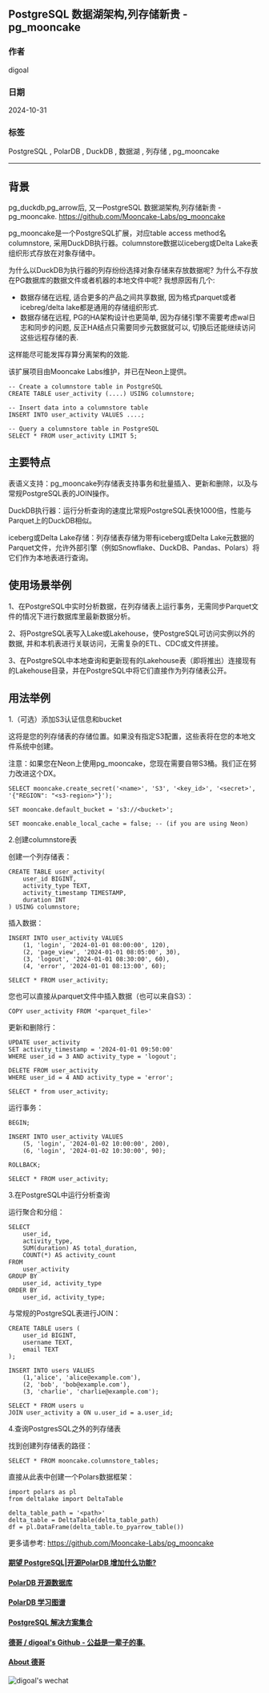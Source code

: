 ## PostgreSQL 数据湖架构,列存储新贵 - pg_mooncake  
                                                                                      
### 作者                                                          
digoal                                                          
                                                                 
### 日期                                                               
2024-10-31                                                         
                                                              
### 标签                                                            
PostgreSQL , PolarDB , DuckDB , 数据湖 , 列存储 , pg_mooncake                       
                                                                                     
----                                                              
                                                                            
## 背景    
pg_duckdb,pg_arrow后, 又一PostgreSQL 数据湖架构,列存储新贵 - pg_mooncake. https://github.com/Mooncake-Labs/pg_mooncake   
  
pg_mooncake是一个PostgreSQL扩展，对应table access method名columnstore, 采用DuckDB执行器。columnstore数据以iceberg或Delta Lake表组织形式存放在对象存储中。  
   
为什么以DuckDB为执行器的列存纷纷选择对象存储来存放数据呢? 为什么不存放在PG数据库的数据文件或者机器的本地文件中呢?    我想原因有几个:   
- 数据存储在远程, 适合更多的产品之间共享数据, 因为格式parquet或者icebreg/delta lake都是通用的存储组织形式.
- 数据存储在远程, PG的HA架构设计也更简单, 因为存储引擎不需要考虑wal日志和同步的问题, 反正HA结点只需要同步元数据就可以, 切换后还能继续访问这些远程存储的表.
   
这样能尽可能发挥存算分离架构的效能.  
   
该扩展项目由Mooncake Labs维护，并已在Neon上提供。  
```  
-- Create a columnstore table in PostgreSQL  
CREATE TABLE user_activity (....) USING columnstore;  
  
-- Insert data into a columnstore table  
INSERT INTO user_activity VALUES ....;  
  
-- Query a columnstore table in PostgreSQL  
SELECT * FROM user_activity LIMIT 5;  
```  
  
## 主要特点  
  
表语义支持：pg_mooncake列存储表支持事务和批量插入、更新和删除，以及与常规PostgreSQL表的JOIN操作。  
  
DuckDB执行器：运行分析查询的速度比常规PostgreSQL表快1000倍，性能与Parquet上的DuckDB相似。  
  
iceberg或Delta Lake存储：列存储表存储为带有iceberg或Delta Lake元数据的Parquet文件，允许外部引擎（例如Snowflake、DuckDB、Pandas、Polars）将它们作为本地表进行查询。  
  
## 使用场景举例  
  
1、在PostgreSQL中实时分析数据，在列存储表上运行事务，无需同步Parquet文件的情况下进行数据库里最新数据分析。  
  
2、将PostgreSQL表写入Lake或Lakehouse，使PostgreSQL可访问实例以外的数据, 并和本机表进行关联访问，无需复杂的ETL、CDC或文件拼接。  
  
3、在PostgreSQL中本地查询和更新现有的Lakehouse表（即将推出）连接现有的Lakehouse目录，并在PostgreSQL中将它们直接作为列存储表公开。  
  
## 用法举例  
  
1.（可选）添加S3认证信息和bucket 
  
这将是您的列存储表的存储位置。如果没有指定S3配置，这些表将在您的本地文件系统中创建。  
  
注意：如果您在Neon上使用pg_mooncake，您现在需要自带S3桶。我们正在努力改进这个DX。  
  
```  
SELECT mooncake.create_secret('<name>', 'S3', '<key_id>', '<secret>', '{"REGION": "<s3-region>"}');  
  
SET mooncake.default_bucket = 's3://<bucket>';  
  
SET mooncake.enable_local_cache = false; -- (if you are using Neon)  
```  
  
2.创建columnstore表  
  
创建一个列存储表：  
```  
CREATE TABLE user_activity(  
    user_id BIGINT,  
    activity_type TEXT,  
    activity_timestamp TIMESTAMP,  
    duration INT  
) USING columnstore;  
```  
  
插入数据：  
```  
INSERT INTO user_activity VALUES  
    (1, 'login', '2024-01-01 08:00:00', 120),  
    (2, 'page_view', '2024-01-01 08:05:00', 30),  
    (3, 'logout', '2024-01-01 08:30:00', 60),  
    (4, 'error', '2024-01-01 08:13:00', 60);  
  
SELECT * FROM user_activity;  
```  
  
您也可以直接从parquet文件中插入数据（也可以来自S3）：  
```  
COPY user_activity FROM '<parquet_file>'  
```  
  
更新和删除行：  
```  
UPDATE user_activity  
SET activity_timestamp = '2024-01-01 09:50:00'  
WHERE user_id = 3 AND activity_type = 'logout';  
  
DELETE FROM user_activity  
WHERE user_id = 4 AND activity_type = 'error';  
  
SELECT * from user_activity;  
```  
  
运行事务：  
```  
BEGIN;  
  
INSERT INTO user_activity VALUES  
    (5, 'login', '2024-01-02 10:00:00', 200),  
    (6, 'login', '2024-01-02 10:30:00', 90);  
  
ROLLBACK;  
  
SELECT * FROM user_activity;  
```  
  
3.在PostgreSQL中运行分析查询  
  
运行聚合和分组：  
```  
SELECT  
    user_id,  
    activity_type,  
    SUM(duration) AS total_duration,  
    COUNT(*) AS activity_count  
FROM  
    user_activity  
GROUP BY  
    user_id, activity_type  
ORDER BY  
    user_id, activity_type;  
```  
  
与常规的PostgreSQL表进行JOIN：  
```  
CREATE TABLE users (  
    user_id BIGINT,  
    username TEXT,  
    email TEXT  
);  
  
INSERT INTO users VALUES  
    (1,'alice', 'alice@example.com'),  
    (2, 'bob', 'bob@example.com'),  
    (3, 'charlie', 'charlie@example.com');  
  
SELECT * FROM users u  
JOIN user_activity a ON u.user_id = a.user_id;  
```  
  
4.查询PostgresSQL之外的列存储表  
  
找到创建列存储表的路径：  
```  
SELECT * FROM mooncake.columnstore_tables;  
```  
  
直接从此表中创建一个Polars数据框架：  
```  
import polars as pl  
from deltalake import DeltaTable  
  
delta_table_path = '<path>'  
delta_table = DeltaTable(delta_table_path)  
df = pl.DataFrame(delta_table.to_pyarrow_table())  
```  
  
更多请参考: https://github.com/Mooncake-Labs/pg_mooncake  
    
   
  
#### [期望 PostgreSQL|开源PolarDB 增加什么功能?](https://github.com/digoal/blog/issues/76 "269ac3d1c492e938c0191101c7238216")
  
  
#### [PolarDB 开源数据库](https://openpolardb.com/home "57258f76c37864c6e6d23383d05714ea")
  
  
#### [PolarDB 学习图谱](https://www.aliyun.com/database/openpolardb/activity "8642f60e04ed0c814bf9cb9677976bd4")
  
  
#### [PostgreSQL 解决方案集合](../201706/20170601_02.md "40cff096e9ed7122c512b35d8561d9c8")
  
  
#### [德哥 / digoal's Github - 公益是一辈子的事.](https://github.com/digoal/blog/blob/master/README.md "22709685feb7cab07d30f30387f0a9ae")
  
  
#### [About 德哥](https://github.com/digoal/blog/blob/master/me/readme.md "a37735981e7704886ffd590565582dd0")
  
  
![digoal's wechat](../pic/digoal_weixin.jpg "f7ad92eeba24523fd47a6e1a0e691b59")
  

